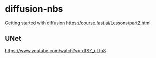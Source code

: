 # diffusion-nbs
Getting started with diffusion
https://course.fast.ai/Lessons/part2.html


## UNet
https://www.youtube.com/watch?v=-dfSZ_uLfo8


